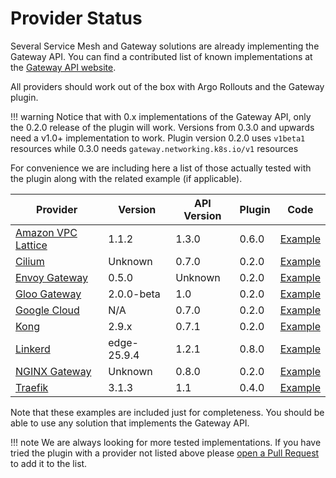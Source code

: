 # Provider Status

Several Service Mesh and Gateway solutions are already implementing
the Gateway API. You can find a contributed list of known implementations at the [Gateway API website](https://gateway-api.sigs.k8s.io/implementations/).

All providers should work out of the box with Argo Rollouts and the Gateway plugin.

!!! warning
    Notice that with 0.x implementations of the Gateway API, only the 0.2.0 release of the 
    plugin will work. Versions from 0.3.0 and upwards need a v1.0+ implementation 
    to work. Plugin version 0.2.0 uses `v1beta1` resources while 0.3.0 needs `gateway.networking.k8s.io/v1` resources

For convenience we are including here a list of those actually tested with the plugin along with the related example (if applicable).


| Provider   |    Version | API Version | Plugin   | Code     |
|------------|------------|-------------| ---------| ---------|
| [Amazon VPC Lattice](https://www.gateway-api-controller.eks.aws.dev/latest//)     | 1.1.2 |   1.3.0    | 0.6.0 | [Example](https://github.com/argoproj-labs/rollouts-plugin-trafficrouter-gatewayapi/tree/main/examples/aws-gateway-api-controller-lattice )    |
| [Cilium](https://cilium.io/)     |  Unknown      | 0.7.0 | 0.2.0 | [Example](https://github.com/argoproj-labs/rollouts-plugin-trafficrouter-gatewayapi/tree/main/examples/cilium)    |
| [Envoy Gateway](https://gateway.envoyproxy.io/)     | 0.5.0  |   Unknown  | 0.2.0 | [Example](https://github.com/argoproj-labs/rollouts-plugin-trafficrouter-gatewayapi/tree/main/examples/envoygateway)    |
| [Gloo Gateway](https://docs.solo.io/gloo-gateway/v2/)     | 2.0.0-beta | 1.0      | 0.2.0 | [Example](https://github.com/argoproj-labs/rollouts-plugin-trafficrouter-gatewayapi/tree/main/examples/gloo-gateway)    |
| [Google Cloud](https://cloud.google.com/kubernetes-engine/docs/concepts/gateway-api)     | N/A | 0.7.0      | 0.2.0 | [Example](https://github.com/argoproj-labs/rollouts-plugin-trafficrouter-gatewayapi/tree/main/examples/google-cloud)    |
| [Kong](https://docs.konghq.com/kubernetes-ingress-controller/latest/concepts/gateway-api/)     | 2.9.x  | 0.7.1    | 0.2.0 | [Example](https://github.com/argoproj-labs/rollouts-plugin-trafficrouter-gatewayapi/tree/main/examples/kong)    |
| [Linkerd](https://linkerd.io/)     | edge-25.9.4 |   1.2.1    | 0.8.0 | [Example](https://github.com/argoproj-labs/rollouts-plugin-trafficrouter-gatewayapi/tree/main/examples/linkerd-header-based)    |
| [NGINX Gateway](https://github.com/nginxinc/nginx-gateway-fabric)     | Unknown | 0.8.0      | 0.2.0 | [Example](https://github.com/argoproj-labs/rollouts-plugin-trafficrouter-gatewayapi/tree/main/examples/nginx)    |
| [Traefik](https://doc.traefik.io/traefik/providers/kubernetes-gateway/)     | 3.1.3 | 1.1      | 0.4.0 | [Example](https://github.com/argoproj-labs/rollouts-plugin-trafficrouter-gatewayapi/tree/main/examples/traefik)    |

Note that these examples are included just for completeness. You should be able
to use any solution that implements the Gateway API. 

!!! note
    We are always looking for more tested implementations. If you have tried the plugin with a provider not listed above please [open a Pull Request](https://github.com/argoproj-labs/rollouts-plugin-trafficrouter-gatewayapi/pulls) to add it to the list.
